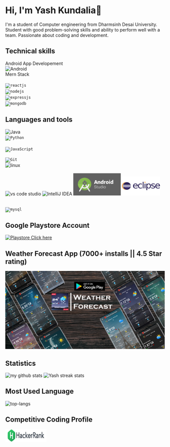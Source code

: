 # Hi, I'm Yash Kundalia👋

I'm a student of Computer engineering from Dharmsinh Desai University. Student with good problem-solving skills and ability to perform well with a team. Passionate about coding and development.

## Technical  skills 
Android App Developement <br> <img title="Android" src="https://www.vectorlogo.zone/logos/android/android-ar21.svg"/>
<br>
Mern Stack <br>
<code> <img title="reactjs" height="50" src="https://www.vectorlogo.zone/logos/reactjs/reactjs-icon.svg"/></code>
<code> <img title="nodejs" height="50" src="https://www.vectorlogo.zone/logos/nodejs/nodejs-horizontal.svg"/></code>
<code> <img title="expressjs" height="50" src="https://www.vectorlogo.zone/logos/expressjs/expressjs-ar21.svg"/></code>
<code> <img title="mongodb" height="50" src="https://www.vectorlogo.zone/logos/mongodb/mongodb-ar21.svg"></code>

## Languages and tools

<img title="Java" src="https://www.vectorlogo.zone/logos/java/java-ar21.svg"/> <code> <img title="Python" height="50" src="https://www.vectorlogo.zone/logos/python/python-icon.svg"/> </code><code> <img title="JavaScript" height="50" src="https://www.vectorlogo.zone/logos/javascript/javascript-ar21.svg"/> </code>

<code><img title="Git" src="https://www.vectorlogo.zone/logos/git-scm/git-scm-ar21.svg" /> </code> <img title="linux" src="https://www.vectorlogo.zone/logos/linux/linux-ar21.svg"/>  
<br>
<img title="vs code studio" src="https://www.vectorlogo.zone/logos/visualstudio_code/visualstudio_code-ar21.svg"/>  <img title="IntelliJ IDEA" src="https://www.vectorlogo.zone/logos/jetbrains/jetbrains-ar21.svg"/>  <img src='Image/1.png' width="150" height = "70">  <img src='Image/3.png' width="120" height = "60"> 

<code> <img title="mysql" height="50" src="https://www.vectorlogo.zone/logos/mysql/mysql-horizontal.svg"/></code>

## Google Playstore Account

[![Playstore](https://www.vectorlogo.zone/logos/google_play/google_play-ar21.svg) Click here](https://play.google.com/store/apps/dev?id=5419800097061330747)

## Weather Forecast App (7000+ installs || 4.5 Star rating)
<a href="https://play.google.com/store/apps/details?id=com.yash.weatherforecast"><img src="./Image/last cover image1.jpg"/></a>
  

## Statistics 

![my github stats](https://github-readme-stats.vercel.app/api?username=yashkundalia01&show_icons=true&theme=radical)
![Yash streak stats](https://github-readme-streak-stats.herokuapp.com/?user=yashkundalia01)

## Most Used Language #

![top-langs](https://github-readme-stats.vercel.app/api/top-langs?username=yashkundalia01&show_icons=true)


## Competitive Coding Profile #

[<img src='Image/4.jpg' width="130" height = "40">](https://www.hackerrank.com/kundaliayash01)

